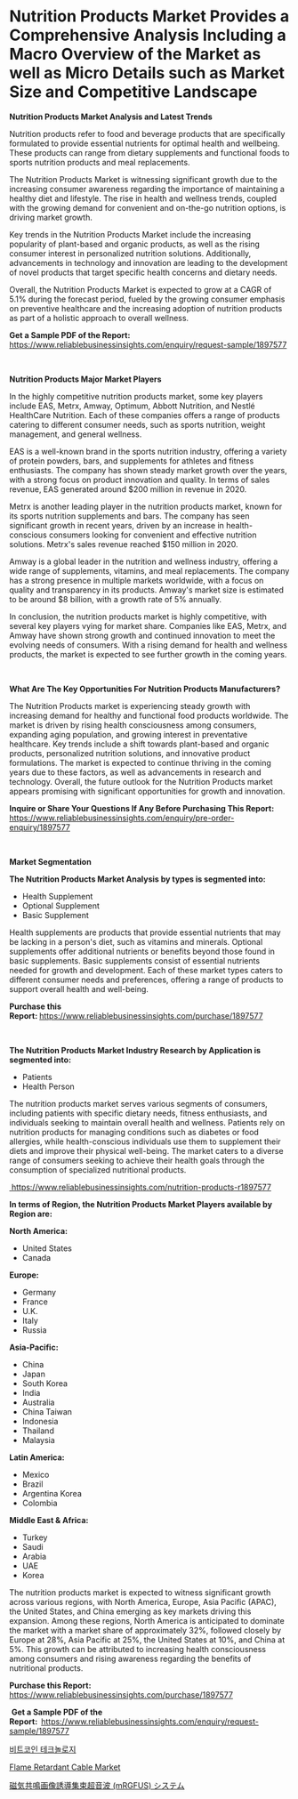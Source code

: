 <p><h1>Nutrition Products Market Provides a Comprehensive Analysis Including a Macro Overview of the Market as well as Micro Details such as Market Size and Competitive Landscape</h1></p><p><strong>Nutrition Products Market Analysis and Latest Trends</strong></p>
<p><p>Nutrition products refer to food and beverage products that are specifically formulated to provide essential nutrients for optimal health and wellbeing. These products can range from dietary supplements and functional foods to sports nutrition products and meal replacements.</p><p>The Nutrition Products Market is witnessing significant growth due to the increasing consumer awareness regarding the importance of maintaining a healthy diet and lifestyle. The rise in health and wellness trends, coupled with the growing demand for convenient and on-the-go nutrition options, is driving market growth.</p><p>Key trends in the Nutrition Products Market include the increasing popularity of plant-based and organic products, as well as the rising consumer interest in personalized nutrition solutions. Additionally, advancements in technology and innovation are leading to the development of novel products that target specific health concerns and dietary needs.</p><p>Overall, the Nutrition Products Market is expected to grow at a CAGR of 5.1% during the forecast period, fueled by the growing consumer emphasis on preventive healthcare and the increasing adoption of nutrition products as part of a holistic approach to overall wellness.</p></p>
<p><strong>Get a Sample PDF of the Report:&nbsp;</strong> <a href="https://www.reliablebusinessinsights.com/enquiry/request-sample/1897577">https://www.reliablebusinessinsights.com/enquiry/request-sample/1897577</a></p>
<p>&nbsp;</p>
<p><strong>Nutrition Products Major Market Players</strong></p>
<p><p>In the highly competitive nutrition products market, some key players include EAS, Metrx, Amway, Optimum, Abbott Nutrition, and Nestlé HealthCare Nutrition. Each of these companies offers a range of products catering to different consumer needs, such as sports nutrition, weight management, and general wellness.</p><p>EAS is a well-known brand in the sports nutrition industry, offering a variety of protein powders, bars, and supplements for athletes and fitness enthusiasts. The company has shown steady market growth over the years, with a strong focus on product innovation and quality. In terms of sales revenue, EAS generated around $200 million in revenue in 2020.</p><p>Metrx is another leading player in the nutrition products market, known for its sports nutrition supplements and bars. The company has seen significant growth in recent years, driven by an increase in health-conscious consumers looking for convenient and effective nutrition solutions. Metrx's sales revenue reached $150 million in 2020.</p><p>Amway is a global leader in the nutrition and wellness industry, offering a wide range of supplements, vitamins, and meal replacements. The company has a strong presence in multiple markets worldwide, with a focus on quality and transparency in its products. Amway's market size is estimated to be around $8 billion, with a growth rate of 5% annually.</p><p>In conclusion, the nutrition products market is highly competitive, with several key players vying for market share. Companies like EAS, Metrx, and Amway have shown strong growth and continued innovation to meet the evolving needs of consumers. With a rising demand for health and wellness products, the market is expected to see further growth in the coming years.</p></p>
<p>&nbsp;</p>
<p><strong>What Are The Key Opportunities For Nutrition Products Manufacturers?</strong></p>
<p><p>The Nutrition Products market is experiencing steady growth with increasing demand for healthy and functional food products worldwide. The market is driven by rising health consciousness among consumers, expanding aging population, and growing interest in preventative healthcare. Key trends include a shift towards plant-based and organic products, personalized nutrition solutions, and innovative product formulations. The market is expected to continue thriving in the coming years due to these factors, as well as advancements in research and technology. Overall, the future outlook for the Nutrition Products market appears promising with significant opportunities for growth and innovation.</p></p>
<p><strong>Inquire or Share Your Questions If Any Before Purchasing This Report:</strong> <a href="https://www.reliablebusinessinsights.com/enquiry/pre-order-enquiry/1897577">https://www.reliablebusinessinsights.com/enquiry/pre-order-enquiry/1897577</a></p>
<p>&nbsp;</p>
<p><strong>Market Segmentation</strong></p>
<p><strong>The Nutrition Products Market Analysis by types is segmented into:</strong></p>
<p><ul><li>Health Supplement</li><li>Optional Supplement</li><li>Basic Supplement</li></ul></p>
<p><p>Health supplements are products that provide essential nutrients that may be lacking in a person's diet, such as vitamins and minerals. Optional supplements offer additional nutrients or benefits beyond those found in basic supplements. Basic supplements consist of essential nutrients needed for growth and development. Each of these market types caters to different consumer needs and preferences, offering a range of products to support overall health and well-being.</p></p>
<p><strong>Purchase this Report:&nbsp;</strong><a href="https://www.reliablebusinessinsights.com/purchase/1897577">https://www.reliablebusinessinsights.com/purchase/1897577</a></p>
<p>&nbsp;</p>
<p><strong>The Nutrition Products Market Industry Research by Application is segmented into:</strong></p>
<p><ul><li>Patients</li><li>Health Person</li></ul></p>
<p><p>The nutrition products market serves various segments of consumers, including patients with specific dietary needs, fitness enthusiasts, and individuals seeking to maintain overall health and wellness. Patients rely on nutrition products for managing conditions such as diabetes or food allergies, while health-conscious individuals use them to supplement their diets and improve their physical well-being. The market caters to a diverse range of consumers seeking to achieve their health goals through the consumption of specialized nutritional products.</p></p>
<p><a href="https://www.reliablebusinessinsights.com/nutrition-products-r1897577">&nbsp;https://www.reliablebusinessinsights.com/nutrition-products-r1897577</a></p>
<p><strong>In terms of Region, the Nutrition Products Market Players available by Region are:</strong></p>
<p>
    <p> <strong> North America: </strong>
        <ul>
            <li>United States</li>
            <li>Canada</li>
        </ul>
        </p> 
    <p> <strong> Europe: </strong>
        <ul>
            <li>Germany</li>
            <li>France</li>
            <li>U.K.</li>
            <li>Italy</li>
            <li>Russia</li>
        </ul>
        </p> 
    <p> <strong> Asia-Pacific: </strong>
        <ul>
            <li>China</li>
            <li>Japan</li>
            <li>South Korea</li>
            <li>India</li>
            <li>Australia</li>
            <li>China Taiwan</li>
            <li>Indonesia</li>
            <li>Thailand</li>
            <li>Malaysia</li>
        </ul>
        </p> 
    <p> <strong> Latin America: </strong>
        <ul>
            <li>Mexico</li>
            <li>Brazil</li>
            <li>Argentina Korea</li>
            <li>Colombia</li>
        </ul>
        </p> 
    <p> <strong> Middle East & Africa: </strong>
        <ul>
            <li>Turkey</li>
            <li>Saudi</li>
            <li>Arabia</li>
            <li>UAE</li>
            <li>Korea</li>
        </ul>
    </p>
    </p>
<p><p>The nutrition products market is expected to witness significant growth across various regions, with North America, Europe, Asia Pacific (APAC), the United States, and China emerging as key markets driving this expansion. Among these regions, North America is anticipated to dominate the market with a market share of approximately 32%, followed closely by Europe at 28%, Asia Pacific at 25%, the United States at 10%, and China at 5%. This growth can be attributed to increasing health consciousness among consumers and rising awareness regarding the benefits of nutritional products.</p></p>
<p><strong>Purchase this Report: </strong><a href="https://www.reliablebusinessinsights.com/purchase/1897577">https://www.reliablebusinessinsights.com/purchase/1897577</a></p>
<p>&nbsp;<strong>Get a Sample PDF of the Report:&nbsp;&nbsp;</strong><a href="https://www.reliablebusinessinsights.com/enquiry/request-sample/1897577">https://www.reliablebusinessinsights.com/enquiry/request-sample/1897577</a></p>
<p><strong></strong></p>
<p><p><a href="https://github.com/Evans21Bill/Market-Research-Report-List-1/blob/main/6178279159742.md">비트코인 테크놀로지</a></p><p><a href="https://github.com/Angelnienowdseej3e45z3p8c/Market-Research-Report-List-3/blob/main/flame-retardant-cable-market.md">Flame Retardant Cable Market</a></p><p><a href="https://medium.com/@kaydenjohns1964/%E7%A3%81%E6%B0%97%E5%85%B1%E9%B3%B4%E7%94%BB%E5%83%8F%E3%82%AC%E3%82%A4%E3%83%89%E7%84%A6%E7%82%B9%E8%B6%85%E9%9F%B3%E6%B3%A2-mrgfus-%E3%82%B7%E3%82%B9%E3%83%86%E3%83%A0%E5%B8%82%E5%A0%B4%E3%81%B8%E3%81%AE%E6%B7%B1%E3%81%84%E6%8E%98%E3%82%8A%E4%B8%8B%E3%81%92-%E3%83%88%E3%83%AC%E3%83%B3%E3%83%89-%E5%B8%82%E5%A0%B4%E3%82%BB%E3%82%B0%E3%83%A1%E3%83%B3%E3%83%86%E3%83%BC%E3%82%B7%E3%83%A7%E3%83%B3-%E7%AB%B6%E4%BA%89%E5%88%86%E6%9E%90-da65a2b51985">磁気共鳴画像誘導集束超音波 (mRGFUS) システム</a></p></p>